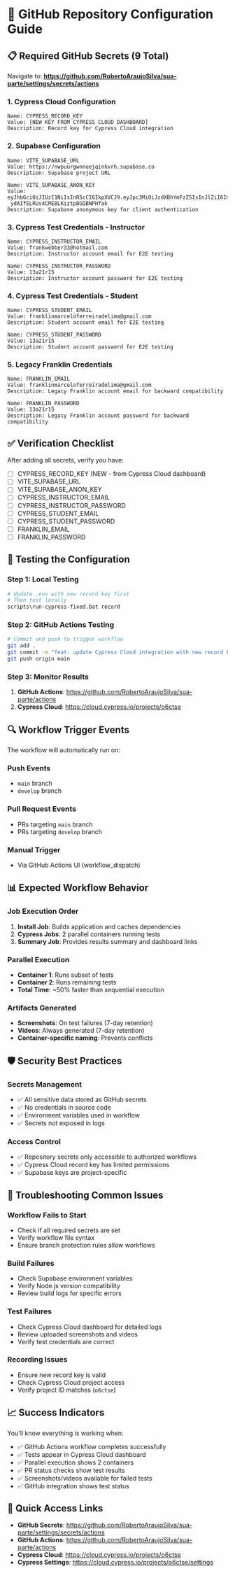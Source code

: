 # 🔧 GitHub Repository Configuration Guide

## 📋 **Required GitHub Secrets (9 Total)**

Navigate to: **https://github.com/RobertoAraujoSilva/sua-parte/settings/secrets/actions**

### 1. Cypress Cloud Configuration

```
Name: CYPRESS_RECORD_KEY
Value: [NEW KEY FROM CYPRESS CLOUD DASHBOARD]
Description: Record key for Cypress Cloud integration
```

### 2. Supabase Configuration

```
Name: VITE_SUPABASE_URL
Value: https://nwpuurgwnnuejqinkvrh.supabase.co
Description: Supabase project URL
```

```
Name: VITE_SUPABASE_ANON_KEY
Value: eyJhbGciOiJIUzI1NiIsInR5cCI6IkpXVCJ9.eyJpc3MiOiJzdXBhYmFzZSIsInJlZiI6Im53cHV1cmd3bm51ZWpxaW5rdnJoIiwicm9sZSI6ImFub24iLCJpYXQiOjE3NTQ0NjIwNjUsImV4cCI6MjA3MDAzODA2NX0.UHjSvXYY_c-_ydAIfELRUs4CMEBLKiztpBGQBNPHfak
Description: Supabase anonymous key for client authentication
```

### 3. Cypress Test Credentials - Instructor

```
Name: CYPRESS_INSTRUCTOR_EMAIL
Value: frankwebber33@hotmail.com
Description: Instructor account email for E2E testing
```

```
Name: CYPRESS_INSTRUCTOR_PASSWORD
Value: 13a21r15
Description: Instructor account password for E2E testing
```

### 4. Cypress Test Credentials - Student

```
Name: CYPRESS_STUDENT_EMAIL
Value: franklinmarceloferreiradelima@gmail.com
Description: Student account email for E2E testing
```

```
Name: CYPRESS_STUDENT_PASSWORD
Value: 13a21r15
Description: Student account password for E2E testing
```

### 5. Legacy Franklin Credentials

```
Name: FRANKLIN_EMAIL
Value: franklinmarceloferreiradelima@gmail.com
Description: Legacy Franklin account email for backward compatibility
```

```
Name: FRANKLIN_PASSWORD
Value: 13a21r15
Description: Legacy Franklin account password for backward compatibility
```

## ✅ **Verification Checklist**

After adding all secrets, verify you have:

- [ ] CYPRESS_RECORD_KEY (NEW - from Cypress Cloud dashboard)
- [ ] VITE_SUPABASE_URL
- [ ] VITE_SUPABASE_ANON_KEY
- [ ] CYPRESS_INSTRUCTOR_EMAIL
- [ ] CYPRESS_INSTRUCTOR_PASSWORD
- [ ] CYPRESS_STUDENT_EMAIL
- [ ] CYPRESS_STUDENT_PASSWORD
- [ ] FRANKLIN_EMAIL
- [ ] FRANKLIN_PASSWORD

## 🚀 **Testing the Configuration**

### Step 1: Local Testing
```bash
# Update .env with new record key first
# Then test locally
scripts\run-cypress-fixed.bat record
```

### Step 2: GitHub Actions Testing
```bash
# Commit and push to trigger workflow
git add .
git commit -m "feat: update Cypress Cloud integration with new record key"
git push origin main
```

### Step 3: Monitor Results
1. **GitHub Actions**: https://github.com/RobertoAraujoSilva/sua-parte/actions
2. **Cypress Cloud**: https://cloud.cypress.io/projects/o6ctse

## 🔍 **Workflow Trigger Events**

The workflow will automatically run on:

### Push Events
- `main` branch
- `develop` branch

### Pull Request Events
- PRs targeting `main` branch
- PRs targeting `develop` branch

### Manual Trigger
- Via GitHub Actions UI (workflow_dispatch)

## 📊 **Expected Workflow Behavior**

### Job Execution Order
1. **Install Job**: Builds application and caches dependencies
2. **Cypress Jobs**: 2 parallel containers running tests
3. **Summary Job**: Provides results summary and dashboard links

### Parallel Execution
- **Container 1**: Runs subset of tests
- **Container 2**: Runs remaining tests
- **Total Time**: ~50% faster than sequential execution

### Artifacts Generated
- **Screenshots**: On test failures (7-day retention)
- **Videos**: Always generated (7-day retention)
- **Container-specific naming**: Prevents conflicts

## 🛡️ **Security Best Practices**

### Secrets Management
- ✅ All sensitive data stored as GitHub secrets
- ✅ No credentials in source code
- ✅ Environment variables used in workflow
- ✅ Secrets not exposed in logs

### Access Control
- ✅ Repository secrets only accessible to authorized workflows
- ✅ Cypress Cloud record key has limited permissions
- ✅ Supabase keys are project-specific

## 🔧 **Troubleshooting Common Issues**

### Workflow Fails to Start
- Check if all required secrets are set
- Verify workflow file syntax
- Ensure branch protection rules allow workflows

### Build Failures
- Check Supabase environment variables
- Verify Node.js version compatibility
- Review build logs for specific errors

### Test Failures
- Check Cypress Cloud dashboard for detailed logs
- Review uploaded screenshots and videos
- Verify test credentials are correct

### Recording Issues
- Ensure new record key is valid
- Check Cypress Cloud project access
- Verify project ID matches (`o6ctse`)

## 📈 **Success Indicators**

You'll know everything is working when:

- ✅ GitHub Actions workflow completes successfully
- ✅ Tests appear in Cypress Cloud dashboard
- ✅ Parallel execution shows 2 containers
- ✅ PR status checks show test results
- ✅ Screenshots/videos available for failed tests
- ✅ GitHub integration shows test status

## 🔗 **Quick Access Links**

- **GitHub Secrets**: https://github.com/RobertoAraujoSilva/sua-parte/settings/secrets/actions
- **GitHub Actions**: https://github.com/RobertoAraujoSilva/sua-parte/actions
- **Cypress Cloud**: https://cloud.cypress.io/projects/o6ctse
- **Cypress Settings**: https://cloud.cypress.io/projects/o6ctse/settings
